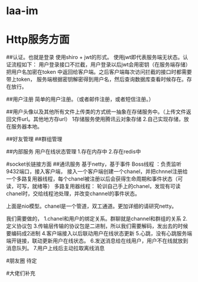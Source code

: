 # laa-im
# Http服务方面

##认证。也就是登录
使用shiro + jwt的形式。
使用jwt即代表服务端无状态。认证流程如下：
用户登录接口不拦截，用户登录以后jwt会用密钥（在服务端存储）把用户名加密在token 中返回给客户端。之后客户端每次访问拦截的接口时都需要带上token，
服务端根据密钥解密得到用户名，然后查询数据库查看时候存在。存在放行。

##用户注册
简单的用户注册。（或者邮件注册，或者短信注册。）

##用户头像以及其他所有文件上传类的方式统一抽象在存储服务中。（上传文件返回文件url。其他地方存url）
1存储服务使用腾讯云对象存储
2.自己实现存储，放在服务器本地。

##好友管理
##群组管理

##内部服务
用户在线状态管理
1.存在内存中
2.存在redis中

#socket长链接方面
##通讯服务 基于netty，基于事件
Boss线程 ：负责监听9432端口，接入客户端， 接入一个客户端创建一个chanel，并把chnnel注册给一个多路复用器线程，每个chanel被注册以后会获得生命周期和事件状态（可读，可写，就绪等）
多路复用器线程： 轮训自己手上的chanel，发现有可读chanel时，交给线程池处理，并改变channel的事件状态。

上面是nio模型。chanel是一个管道，双工通道。更加详细的请研究netty。

我们需要做的，
1.chanel和用户的绑定关系。群聊就是channel和群组的关系
2.定义协议包
3.传输层传输的协议包是二进制，所以我们需要解码，发出去的时候要编码成2进制
4.客户端接入以后联动用户在线状态更新
5.心跳，没有心跳服务端端开链接，联动更新用户在线状态。
6.发送消息给在线用户，用户不在线就放到消息队列。
7.用户上线后主动拉取离线消息

#朋友圈
待定

#大佬们补充